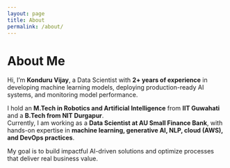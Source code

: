 ```yaml
---
layout: page
title: About
permalink: /about/
---
```


# About Me

Hi, I’m **Konduru Vijay**, a Data Scientist with **2+ years of experience** in developing machine learning models, deploying production-ready AI systems, and monitoring model performance.

I hold an **M.Tech in Robotics and Artificial Intelligence** from **IIT Guwahati** and a **B.Tech from NIT Durgapur**.  
Currently, I am working as a **Data Scientist at AU Small Finance Bank**, with hands-on expertise in **machine learning, generative AI, NLP, cloud (AWS), and DevOps practices**.

My goal is to build impactful AI-driven solutions and optimize processes that deliver real business value.
